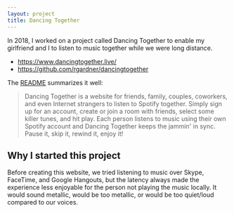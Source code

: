 ```yaml
---
layout: project
title: Dancing Together
---
```


In 2018, I worked on a project called Dancing Together to enable my
girlfriend and I to listen to music together while we were long distance.

- <https://www.dancingtogether.live/>
- <https://github.com/rgardner/dancingtogether>

The
[README](https://github.com/rgardner/dancingtogether/tree/4c87d9a08f8a89667d2dff81e1e9316c00ddd294)
summarizes it well:

> Dancing Together is a website for friends, family, couples, coworkers, and
> even Internet strangers to listen to Spotify together. Simply sign up for an
> account, create or join a room with friends, select some killer tunes, and
> hit play. Each person listens to music using their own Spotify account and
> Dancing Together keeps the jammin' in sync. Pause it, skip it, rewind it,
> enjoy it!

## Why I started this project

Before creating this website, we tried listening to music over Skype, FaceTime,
and Google Hangouts, but the latency always made the experience less enjoyable
for the person not playing the music locally. It would sound metallic, would be
too metallic, or would be too quiet/loud compared to our voices.

